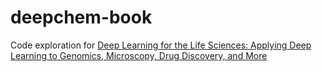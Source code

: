 # deepchem-book

Code exploration for [Deep Learning for the Life Sciences: Applying Deep Learning to Genomics, Microscopy, Drug Discovery, and More ](https://www.amazon.com/Deep-Learning-Life-Sciences-Microscopy/dp/1492039837)
